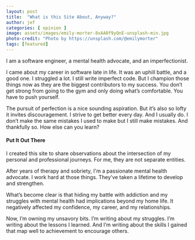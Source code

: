 ```yaml
---
layout: post
title:  "What is this Site About, Anyway?"
author: jef
categories: [ opinion ]
image: assets/images/emily-morter-8xAA0f9yQnE-unsplash-min.jpg
photo-credit: "Photo by https://unsplash.com/@emilymorter"
tags: [featured]
---
```


I am a software engineer, a mental health advocate, and an imperfectionist. 

I came about my career in software late in life. It was an uphill battle, and a good one. I struggled a lot. I still write imperfect code. But I champion those things now as they are the biggest contributors to my success. You don’t get strong from going to the gym and only doing what’s comfortable. You have to push yourself. 

The pursuit of perfection is a nice sounding aspiration. But it’s also so lofty it invites discouragement. I strive to get better every day. And I usually do. I don’t make the same mistakes I used to make but I still make mistakes. And thankfully so. How else can you learn?

#### Put It Out There 

I created this site to share observations about the intersection of my personal and professional journeys. For me, they are not separate entities.

After years of therapy and sobriety, I'm a passionate mental health advocate. I work hard at those things. They’ve taken a lifetime to develop and strengthen. 

What’s become clear is that hiding my battle with addiction and my struggles with mental health had implications beyond my home life. It negatively affected my confidence, my career, and my relationships.

Now, I’m owning my unsavory bits. I’m writing about my struggles. I’m writing about the lessons I learned. And I’m writing about the skills I gained that map well to achievement to encourage others.
